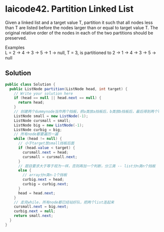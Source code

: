 # laicode42. Partition Linked List
Given a linked list and a target value T, partition it such that all nodes less than T are listed before the nodes larger than or equal to target value T. The original relative order of the nodes in each of the two partitions should be preserved.    

Examples  
L = 2 -> 4 -> 3 -> 5 -> 1 -> null, T = 3, is partitioned to 2 -> 1 -> 4 -> 3 -> 5 -> null     

## Solution
```java
public class Solution {
  public ListNode partition(ListNode head, int target) {
    // Write your solution here
    if (head == null || head.next == null) {
      return head;
    }
    // 创建两个dummynode当作两个挡板，把a类放a挡板后，b类放b挡板后，最后得到两个list，把两个list连起来
    ListNode small = new ListNode(-1);
    ListNode cursmall = small;
    ListNode big = new ListNode(-1);
    ListNode curbig = big;
    // 所有node都要遍历一遍
    while (head != null) {
      // 小于target放small挡板后面
      if (head.value < target) { 
        cursmall.next = head;
        cursmall = cursmall.next;
      }
      // 题目要求大于等于视为一样，否则再加一个判断，分三类 -- list分n类n个挡板
      else { 
        // array分n类n-1个挡板
        curbig.next = head;                     
        curbig = curbig.next;
      } 
      head = head.next;
    }
    // 走完while，所有node都已经站好队，把两个list连起来
    cursmall.next = big.next;
    curbig.next = null;
    return small.next;
  }
}
```
